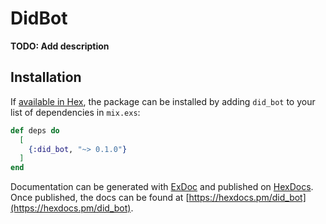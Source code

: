 # DidBot

**TODO: Add description**

## Installation

If [available in Hex](https://hex.pm/docs/publish), the package can be installed
by adding `did_bot` to your list of dependencies in `mix.exs`:

```elixir
def deps do
  [
    {:did_bot, "~> 0.1.0"}
  ]
end
```

Documentation can be generated with [ExDoc](https://github.com/elixir-lang/ex_doc)
and published on [HexDocs](https://hexdocs.pm). Once published, the docs can
be found at [https://hexdocs.pm/did_bot](https://hexdocs.pm/did_bot).

